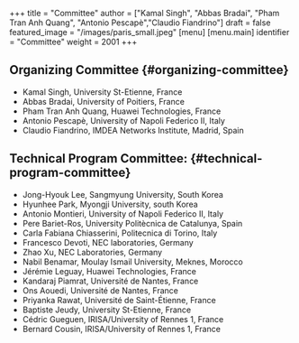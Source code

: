 +++
title = "Committee"
author = ["Kamal Singh", "Abbas Bradai", "Pham Tran Anh Quang", "Antonio Pescapè","Claudio Fiandrino"]
draft = false
featured_image = "/images/paris_small.jpeg"
[menu]
  [menu.main]
    identifier = "Committee"
    weight = 2001
+++



## Organizing Committee {#organizing-committee}

- Kamal Singh, University St-Etienne, France
- Abbas Bradai, University of Poitiers, France
- Pham Tran Anh Quang, Huawei Technologies, France
- Antonio Pescapè, University of Napoli Federico II, Italy
- Claudio Fiandrino, IMDEA Networks Institute, Madrid, Spain

## Technical Program Committee: {#technical-program-committee}
- Jong-Hyouk Lee, Sangmyung University, South Korea 
- Hyunhee Park, Myongji University, south Korea
- Antonio Montieri, University of Napoli Federico II, Italy
- Pere Bariet-Ros, University Politècnica de Catalunya, Spain
- Carla Fabiana Chiasserini, Politecnica di Torino, Italy
- Francesco Devoti, NEC laboratories, Germany
- Zhao Xu, NEC Laboratories, Germany
- Nabil Benamar, Moulay Ismail University, Meknes, Morocco 
- Jérémie Leguay, Huawei Technologies, France
- Kandaraj Piamrat, Université de Nantes, France
- Ons Aouedi, Université de Nantes, France
- Priyanka Rawat, Université de Saint-Étienne, France
- Baptiste Jeudy, University St-Etienne, France 
- Cédric Gueguen, IRISA/University of Rennes 1, France
- Bernard Cousin, IRISA/University of Rennes 1, France

